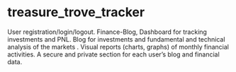 # treasure_trove_tracker
User registration/login/logout. Finance-Blog, Dashboard for tracking investments and PNL. Blog for investments and fundamental and technical analysis of the markets . Visual reports (charts, graphs) of monthly financial activities. A secure and private section for each user’s blog and financial data.
